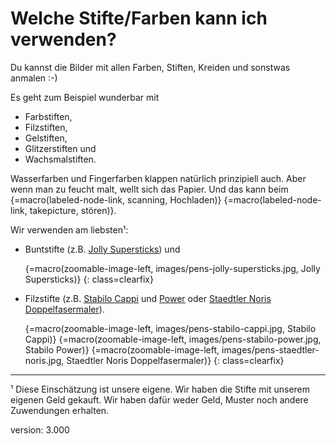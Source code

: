 # Welche Stifte/Farben kann ich verwenden?

Du kannst die Bilder mit allen Farben, Stiften, Kreiden und sonstwas anmalen :-)

Es geht zum Beispiel wunderbar mit

* Farbstiften,
* Filzstiften,
* Gelstiften,
* Glitzerstiften und
* Wachsmalstiften.

Wasserfarben und Fingerfarben klappen natürlich prinzipiell auch.
Aber wenn man zu feucht malt, wellt sich das Papier.
Und das kann beim {=macro(labeled-node-link, scanning, Hochladen)} {=macro(labeled-node-link, takepicture, stören)}.

Wir verwenden am liebsten¹:

* Buntstifte (z.B. [Jolly Supersticks](https://jolly.at/produkt-kategorie/farbstifte/supersticks/)) und

    {=macro(zoomable-image-left, images/pens-jolly-supersticks.jpg, Jolly Supersticks)}
{: class=clearfix}

* Filzstifte (z.B. [Stabilo Cappi](https://www.stabilo.com/de/produkte/malenundzeichnen/filzstifte/stabilo-cappi/) und [Power](https://www.stabilo.com/de/shop/401/Filzstift-STABILO-power/kaufen) oder [Staedtler Noris Doppelfasermaler](https://www.staedtler.com/de/de/produkte/malen/filzstifte/noris-320-doppelfasermaler-320-nwp12/)).

    {=macro(zoomable-image-left, images/pens-stabilo-cappi.jpg, Stabilo Cappi)}
    {=macro(zoomable-image-left, images/pens-stabilo-power.jpg, Stabilo Power)}
    {=macro(zoomable-image-left, images/pens-staedtler-noris.jpg, Staedtler Noris Doppelfasermaler)}
{: class=clearfix}

---

¹ Diese Einschätzung ist unsere eigene.
Wir haben die Stifte mit unserem eigenen Geld gekauft.
Wir haben dafür weder Geld, Muster noch andere Zuwendungen erhalten.

version: 3.000

